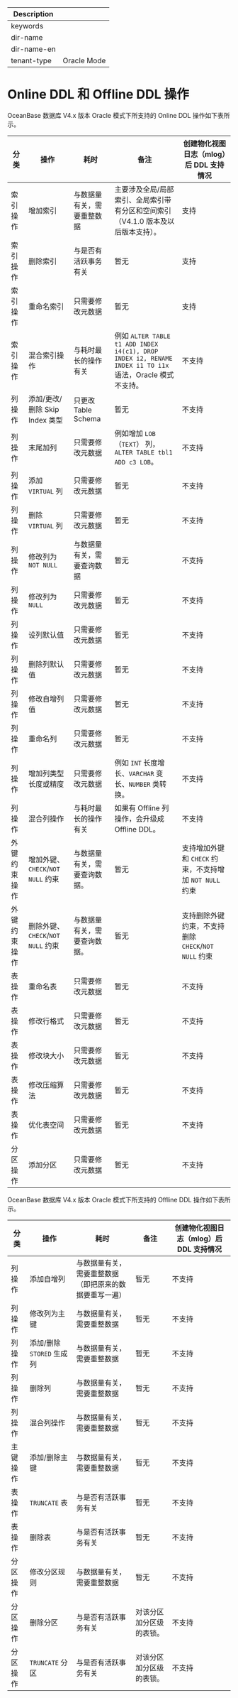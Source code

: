 | Description   |                 |
|---------------|-----------------|
| keywords      |                 |
| dir-name      |                 |
| dir-name-en   |                 |
| tenant-type   | Oracle Mode     |

# Online DDL 和 Offline DDL 操作

OceanBase 数据库 V4.x 版本 Oracle 模式下所支持的 Online DDL 操作如下表所示。

|     分类     |       操作                |         耗时       |      备注     | 创建物化视图日志（mlog）后 DDL 支持情况 |
|-------------|--------------------------|--------------------------|--------------------|--------------------|
|   索引操作      |       增加索引            | 与数据量有关，需要重整数据 | 主要涉及全局/局部索引、全局索引带有分区和空间索引（V4.1.0 版本及以后版本支持）。| 支持 |
|   索引操作      |       删除索引            | 与是否有活跃事务有关 |暂无| 支持 |
|   索引操作      |       重命名索引         | 只需要修改元数据   |暂无| 支持 |
|   索引操作      |      混合索引操作      | 与耗时最长的操作有关 | 例如 `ALTER TABLE t1 ADD INDEX i4(c1), DROP INDEX i2, RENAME INDEX i1 TO i1x` 语法，Oracle 模式不支持。 | 不支持 |
|  列操作 | 添加/更改/删除 Skip Index 类型    | 只更改 Table Schema |暂无| 不支持 |
|   列操作    | 末尾加列  | 只需要修改元数据 | 例如增加 `LOB`（`TEXT`） 列，`ALTER TABLE tbl1 ADD c3 LOB`。 | 不支持 |
|  列操作 | 添加 `VIRTUAL` 列 | 只需要修改元数据  |暂无| 不支持 |
|  列操作 | 删除 `VIRTUAL` 列 | 只需要修改元数据  |暂无| 不支持 |
|  列操作 | 修改列为 `NOT NULL` | 与数据量有关，需要查询数据 | 暂无| 不支持 |
|  列操作 | 修改列为 `NULL`  |只需要修改元数据  |暂无| 不支持 |
|  列操作 | 设列默认值    | 只需要修改元数据  |暂无| 不支持 |
|  列操作 | 删除列默认值  |只需要修改元数据  |暂无| 不支持 |
|  列操作 | 修改自增列值  | 只需要修改元数据  |暂无| 不支持 |
|  列操作 | 重命名列     |只需要修改元数据  |暂无| 不支持 |
|  列操作 | 增加列类型长度或精度  |只需要修改元数据|  例如 `INT` 长度增长、`VARCHAR` 变长、`NUMBER` 类转换。| 不支持 |
|  列操作 | 混合列操作   | 与耗时最长的操作有关 | 如果有 Offline 列操作，会升级成 Offline DDL。| 不支持 |
|  外键约束操作 |  增加外键、`CHECK`/`NOT NULL` 约束 | 与数据量有关，需要查询数据。 |暂无| 支持增加外键和 `CHECK` 约束，不支持增加 `NOT NULL` 约束 |
|  外键约束操作 |  删除外键、`CHECK`/`NOT NULL` 约束 | 与数据量有关，需要查询数据。 |暂无| 支持删除外键约束，不支持删除 `CHECK`/`NOT NULL` 约束 |
|  表操作 | 重命名表 | 只需要修改元数据 |暂无| 不支持 |
|  表操作 | 修改行格式 | 只需要修改元数据 |暂无| 不支持 |
|  表操作 | 修改块大小 | 只需要修改元数据 |暂无| 不支持 |
|  表操作 | 修改压缩算法 | 只需要修改元数据 |暂无| 不支持 |
|  表操作 | 优化表空间 | 只需要修改元数据 |暂无| 不支持 |
|  分区操作 | 添加分区 | 只需要修改元数据 |暂无| 不支持 |

OceanBase 数据库 V4.x 版本 Oracle 模式下所支持的 Offline DDL 操作如下表所示。

|     分类     |       操作                |         耗时       |      备注     | 创建物化视图日志（mlog）后 DDL 支持情况 |
|-------------|--------------------------|--------------------------|--------------------|--------------------|
| 列操作 | 添加自增列    | 与数据量有关，需要重整数据（即把原来的数据要重写一遍） |暂无| 不支持 |
| 列操作 | 修改列为主键  | 与数据量有关，需要重整数据  |暂无| 不支持 |
| 列操作 | 添加/删除 `STORED` 生成列 | 与数据量有关，需要重整数据 |暂无| 不支持 |
| 列操作 | 删除列       | 与数据量有关，需要重整数据 |暂无| 不支持 |
| 列操作 | 混合列操作  | 与数据量有关，需要重整数据 |暂无| 不支持 |
| 主键操作 | 添加/删除主键 | 与数据量有关，需要重整数据 |暂无| 不支持 |
| 表操作   | `TRUNCATE` 表  | 与是否有活跃事务有关 |暂无| 不支持 |
| 表操作   | 删除表 | 与是否有活跃事务有关 |暂无| 不支持 |
| 分区操作 | 修改分区规则 | 与数据量有关，需要重整数据 |暂无| 不支持 |
| 分区操作 | 删除分区 | 与是否有活跃事务有关 | 对该分区加分区级的表锁。 | 不支持 |
| 分区操作 | `TRUNCATE` 分区 | 与是否有活跃事务有关 | 对该分区加分区级的表锁。 | 不支持 |
